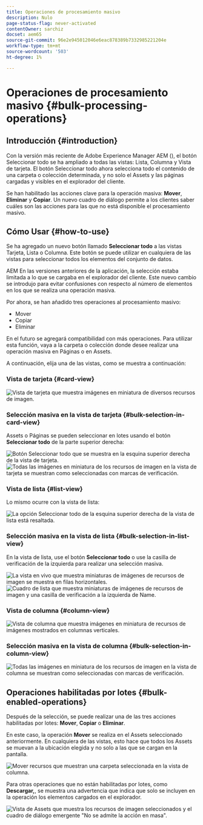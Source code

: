 ```yaml
---
title: Operaciones de procesamiento masivo
description: Nulo
page-status-flag: never-activated
contentOwner: sarchiz
docset: aem65
source-git-commit: 96e2e945012046e6eac878389b7332985221204e
workflow-type: tm+mt
source-wordcount: '503'
ht-degree: 1%

---
```



# Operaciones de procesamiento masivo {#bulk-processing-operations}

## Introducción {#introduction}

Con la versión más reciente de Adobe Experience Manager AEM (), el botón Seleccionar todo se ha ampliado a todas las vistas: Lista, Columna y Vista de tarjeta. El botón Seleccionar todo ahora selecciona todo el contenido de una carpeta o colección determinada, y no solo el Assets y las páginas cargadas y visibles en el explorador del cliente.

Se han habilitado las acciones clave para la operación masiva: **Mover**, **Eliminar** y **Copiar**. Un nuevo cuadro de diálogo permite a los clientes saber cuáles son las acciones para las que no está disponible el procesamiento masivo.

## Cómo Usar {#how-to-use}

Se ha agregado un nuevo botón llamado **Seleccionar todo** a las vistas Tarjeta, Lista o Columna. Este botón se puede utilizar en cualquiera de las vistas para seleccionar todos los elementos del conjunto de datos.

AEM En las versiones anteriores de la aplicación, la selección estaba limitada a lo que se cargaba en el explorador del cliente. Este nuevo cambio se introdujo para evitar confusiones con respecto al número de elementos en los que se realiza una operación masiva.

Por ahora, se han añadido tres operaciones al procesamiento masivo:

* Mover
* Copiar
* Eliminar

En el futuro se agregará compatibilidad con más operaciones.
Para utilizar esta función, vaya a la carpeta o colección donde desee realizar una operación masiva en Páginas o en Assets.

A continuación, elija una de las vistas, como se muestra a continuación:

### Vista de tarjeta {#card-view}

![Vista de tarjeta que muestra imágenes en miniatura de diversos recursos de imagen.](assets/unu.png)

### Selección masiva en la vista de tarjeta {#bulk-selection-in-card-view}

Assets o Páginas se pueden seleccionar en lotes usando el botón **Seleccionar todo** de la parte superior derecha:

![Botón Seleccionar todo que se muestra en la esquina superior derecha de la vista de tarjeta.](assets/doi.png) ![Todas las imágenes en miniatura de los recursos de imagen en la vista de tarjeta se muestran como seleccionadas con marcas de verificación.](assets/trei.png)

### Vista de lista    {#list-view}

Lo mismo ocurre con la vista de lista:

![La opción Seleccionar todo de la esquina superior derecha de la vista de lista está resaltada.](assets/patru_modified.png)

### Selección masiva en la vista de lista {#bulk-selection-in-list-view}

En la vista de lista, use el botón **Seleccionar todo** o use la casilla de verificación de la izquierda para realizar una selección masiva.

![La vista en vivo que muestra miniaturas de imágenes de recursos de imagen se muestra en filas horizontales.](assets/cinci.png) ![Cuadro de lista que muestra miniaturas de imágenes de recursos de imagen y una casilla de verificación a la izquierda de Name.](assets/sase.png)

### Vista de columna {#column-view}

![Vista de columna que muestra imágenes en miniatura de recursos de imágenes mostrados en columnas verticales.](assets/sapte.png)

### Selección masiva en la vista de columna {#bulk-selection-in-column-view}

![Todas las imágenes en miniatura de los recursos de imagen en la vista de columna se muestran como seleccionadas con marcas de verificación.](assets/opt.png)

## Operaciones habilitadas por lotes {#bulk-enabled-operations}

Después de la selección, se puede realizar una de las tres acciones habilitadas por lotes: **Mover**, **Copiar** o **Eliminar**.

En este caso, la operación **Mover** se realiza en el Assets seleccionado anteriormente. En cualquiera de las vistas, esto hace que todos los Assets se muevan a la ubicación elegida y no solo a las que se cargan en la pantalla.

![Mover recursos que muestran una carpeta seleccionada en la vista de columna.](assets/noua.png)

Para otras operaciones que no están habilitadas por lotes, como **Descargar,**, se muestra una advertencia que indica que solo se incluyen en la operación los elementos cargados en el explorador.

![Vista de Assets que muestra los recursos de imagen seleccionados y el cuadro de diálogo emergente &quot;No se admite la acción en masa&quot;.](assets/zece.png)
